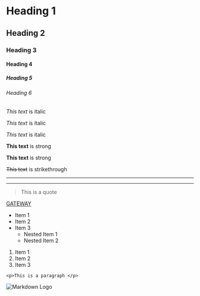 <!-- Headings -->

# Heading 1
## Heading 2
### Heading 3
#### Heading 4
##### Heading 5
###### Heading 6

<!-- Italics -->

*This text* is italic

_This text_ is italic

_This text_ is italic

<!-- Strong -->

**This text** is strong

__This text__ is strong

<!-- Strikethrough -->

~~This text~~ is strikethrough

<!-- Horizontal Rule -->

-------------------------
_________________________

<!-- Blockquote -->

> This is a quote

<!-- Links -->

[GATEWAY](http://www.gtwy.com)

<!-- UL -->

* Item 1
* Item 2
* Item 3
	* Nested Item 1
	* Nested Item 2

<!-- OL -->

1. Item 1
2. Item 2
3. Item 3

<!-- Inline Code Block -->

`<p>This is a paragraph </p>`

<!-- Images -->

![Markdown Logo](https://camo.githubusercontent.com/d433b1e2506e5865d19ed62a28950463335cdaa9/68747470733a2f2f6d61726b646f776e2d686572652e636f6d2f696d672f69636f6e3235362e706e67)